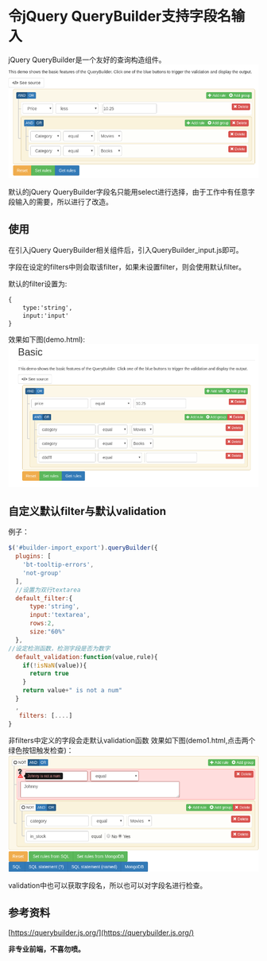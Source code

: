 # 令jQuery QueryBuilder支持字段名输入
jQuery QueryBuilder是一个友好的查询构造组件。
![default](default.png)


默认的jQuery QueryBuilder字段名只能用select进行选择，由于工作中有任意字段输入的需要，所以进行了改造。

## 使用
在引入jQuery QueryBuilder相关组件后，引入QueryBuilder_input.js即可。

字段在设定的filters中则会取该filter，如果未设置filter，则会使用默认filter。

默认的filter设置为:
```
{
    type:'string',
    input:'input'
}
```

效果如下图(demo.html):
![demo](demo.png)

## 自定义默认filter与默认validation

例子：
```Javascript
$('#builder-import_export').queryBuilder({
  plugins: [
    'bt-tooltip-errors',
    'not-group'
  ],
  //设置为双行textarea
  default_filter:{
      type:'string',
      input:'textarea',
      rows:2,
      size:"60%"
  },
//设定检测函数，检测字段是否为数字
  default_validation:function(value,rule){
    if(!isNaN(value)){
      return true
    }
    return value+" is not a num"
  }
  ,
   filters: [....]
}
  ```
非filters中定义的字段会走默认validation函数
效果如下图(demo1.html,点击两个绿色按钮触发检查)：
![demo1](demo1.png)

validation中也可以获取字段名，所以也可以对字段名进行检查。

## 参考资料
[https://querybuilder.js.org/](https://querybuilder.js.org/)

**非专业前端，不喜勿喷。**
